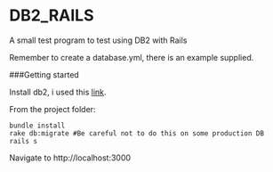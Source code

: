 # DB2_RAILS
A small test program to test using DB2 with Rails

Remember to create a database.yml, there is an example supplied.

###Getting started

Install db2, i used this [link](http://stackoverflow.com/questions/23341171/how-do-i-install-db2-express-c-10-1-on-osx-mavericks).

From the project folder:
```shell
bundle install
rake db:migrate #Be careful not to do this on some production DB
rails s
```
Navigate to http://localhost:3000
